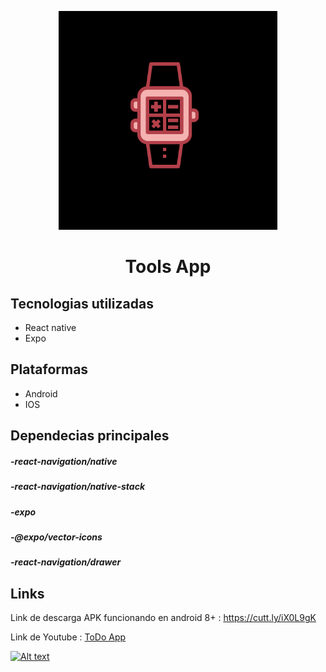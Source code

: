 <p align="center"><a href="https://github.com/Leancba/Tools-app/blob/main/assets/icono.png"><img width="350" src="https://github.com/Leancba/Tools-app/blob/main/assets/icono.png"></a></p>


<h1 align="center">Tools App</h1>

<h2> Tecnologias utilizadas </h2>

- React native
- Expo

<h2> Plataformas </h2>

- Android
- IOS

<h2> Dependecias principales </h2>

##### -react-navigation/native
##### -react-navigation/native-stack
##### -expo
##### -@expo/vector-icons
##### -react-navigation/drawer

<h2> Links </h2>

Link de descarga APK funcionando en android 8+ : https://cutt.ly/iX0L9gK

Link de Youtube :  [ToDo App](https://www.youtube.com/watch?v=V2A5c26xp1c)

[![Alt text](https://img.youtube.com/vi/V2A5c26xp1c/0.jpg)](https://www.youtube.com/watch?v=V2A5c26xp1c)
